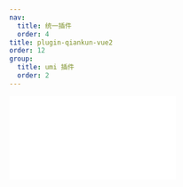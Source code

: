 ```yaml
---
nav:
  title: 统一插件
  order: 4
title: plugin-qiankun-vue2
order: 12
group:
  title: umi 插件
  order: 2
---
```


<embed src="../../packages/plugin-qiankun-vue2/README.md"></embed>
